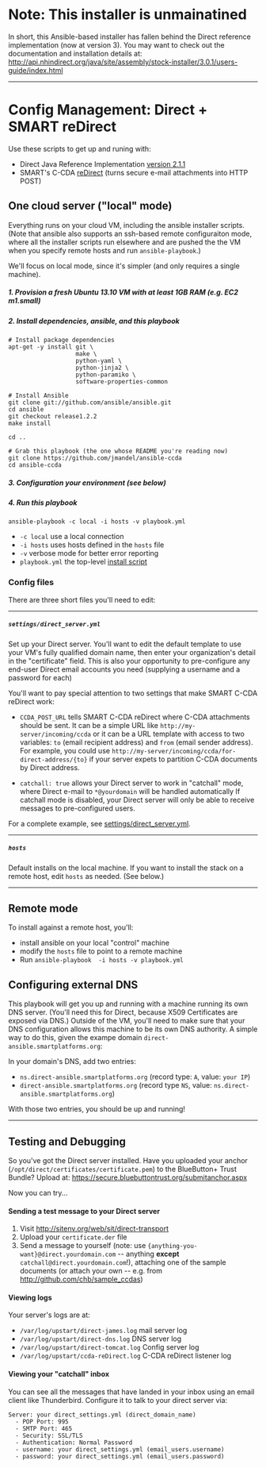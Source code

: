 # Note: This installer is unmainatined

In short, this Ansible-based installer has fallen behind the Direct reference implementation (now at version 3). You may want to check out the documentation and installation details at: http://api.nhindirect.org/java/site/assembly/stock-installer/3.0.1/users-guide/index.html


---

# Config Management: Direct + SMART reDirect

Use these scripts to get up and runing with:
 * Direct Java Reference Implementation [version 2.1.1](http://wiki.directproject.org/message/view/Java+Reference+Implementation/60702540)
 * SMART's C-CDA [reDirect](https://github.com/jmandel/ccda-reDirect) (turns secure e-mail attachments into HTTP POST)

##  One cloud server ("local" mode)

Everything runs on your cloud VM, including the ansible installer scripts. (Note that
ansible also supports an ssh-based remote configuraiton mode, where all the
installer scripts run elsewhere and are pushed the the VM when you specify 
remote hosts and run `ansible-playbook`.)

We'll focus on local mode, since it's simpler (and only requires a single machine).


##### 1. Provision a fresh Ubuntu 13.10 VM **with at least 1GB RAM** (e.g. EC2 m1.small)
##### 2. Install dependencies, ansible, and this playbook

```
# Install package dependencies
apt-get -y install git \
                   make \
                   python-yaml \
                   python-jinja2 \
                   python-paramiko \
                   software-properties-common

# Install Ansible
git clone git://github.com/ansible/ansible.git
cd ansible
git checkout release1.2.2
make install

cd ..

# Grab this playbook (the one whose README you're reading now)
git clone https://github.com/jmandel/ansible-ccda 
cd ansible-ccda
```
##### 3.  Configuration your environment (see below)
##### 4.  Run this playbook
```
ansible-playbook -c local -i hosts -v playbook.yml
```

* `-c local`         use a local connection
* `-i hosts`         uses hosts defined in the `hosts` file
* `-v`               verbose mode for better error reporting
* `playbook.yml`     the top-level [install script](playbook.yml)

### Config files
There are three short files you'll need to edit:

---

##### `settings/direct_server.yml`
Set up your Direct server.  You'll want to edit the default template to use
your VM's fully qualified domain name, then enter your organization's detail in
the "certificate" field.  This is also your opportunity to pre-configure
any end-user Direct email accounts you need (supplying a username and a
password for each)

You'll want to pay special attention to two settings that make SMART C-CDA reDirect work:

* `CCDA_POST_URL` tells SMART C-CDA reDirect where C-CDA attachments should be sent.
It can be a simple URL like `http://my-server/incoming/ccda` or it 
can be a URL template with access to two variables:
`to` (email recipient address) and `from` (email sender address).
For example, you could use 
`http://my-server/incoming/ccda/for-direct-address/{to}` if your server
expets to partition C-CDA documents by Direct address.

* `catchall: true` allows your Direct server to work in "catchall" mode,
where Direct e-mail to `*@yourdomain` will be handled automatically  If catchall mode is disabled,
your Direct server will only be able to receive messages to pre-configured users.

For a complete example, see [settings/direct_server.yml](settings/direct_server.yml).

---

##### `hosts`
Default installs on the local machine.
If you want to install the stack on a remote host, edit `hosts` as needed. (See below.)

---

##  Remote mode
To install against a remote host, you'll:
 * install ansible on your local "control" machine
 * modify the `hosts` file to point to a remote machine
 * Run `ansible-playbook  -i hosts -v playbook.yml`


## Configuring external DNS

This playbook will get you up and running with a machine running its own DNS
server.  (You'll need this for Direct, because X509 Certificates are exposed
via DNS.)  Outside of the VM, you'll need to make sure that your DNS configuration
allows this machine to be its own DNS authority. A simple way to do this, 
given the exampe domain `direct-ansible.smartplatforms.org`:

In your domain's DNS, add two entries:

* `ns.direct-ansible.smartplatforms.org` (record type: `A`, value: `your IP`)
* `direct-ansible.smartplatforms.org` (record type `NS`, value: `ns.direct-ansible.smartplatforms.org`)

With those two entries, you should be up and running!


---
## Testing and Debugging
So you've got the Direct server installed. Have you uploaded your anchor 
(`/opt/direct/certificates/certificate.pem`) to the BlueButton+ Trust Bundle?
Upload at: https://secure.bluebuttontrust.org/submitanchor.aspx 

Now you can try...

#### Sending a test message to your Direct server
1.  Visit http://sitenv.org/web/sit/direct-transport
2.  Upload your `certificate.der` file
3.  Send a message to yourself (note: use `{anything-you-want}@direct.yourdomain.com` --
anything **except** `catchall@direct.yourdomain.com`!), attaching one of the sample documents (or attach your own -- e.g. from http://github.com/chb/sample_ccdas)


#### Viewing logs
Your server's logs are at:
* `/var/log/upstart/direct-james.log` mail server log
* `/var/log/upstart/direct-dns.log` DNS server log
* `/var/log/upstart/direct-tomcat.log` Config server log
* `/var/log/upstart/ccda-reDirect.log` C-CDA reDirect listener log

#### Viewing your "catchall" inbox
You can see all the messages that have landed in your inbox using an email client like Thunderbird.
Configure it to talk to your direct server via:

```
Server: your direct_settings.yml (direct_domain_name)
  - POP Port: 995
  - SMTP Port: 465
  - Security: SSL/TLS
  - Authentication: Normal Password
  - username: your direct_settings.yml (email_users.username)
  - password: your direct_settings.yml (email_users.password)
```
